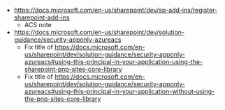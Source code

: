 - https://docs.microsoft.com/en-us/sharepoint/dev/sp-add-ins/register-sharepoint-add-ins
    - ACS note
- https://docs.microsoft.com/en-us/sharepoint/dev/solution-guidance/security-apponly-azureacs
    - Fix title of https://docs.microsoft.com/en-us/sharepoint/dev/solution-guidance/security-apponly-azureacs#using-this-principal-in-your-application-using-the-sharepoint-pnp-sites-core-library
    - Fix title of https://docs.microsoft.com/en-us/sharepoint/dev/solution-guidance/security-apponly-azureacs#using-this-principal-in-your-application-without-using-the-pnp-sites-core-library
